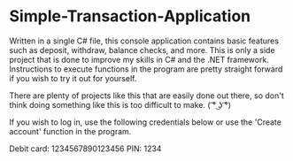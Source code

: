 # Simple-Transaction-Application
Written in a single C# file, this console application contains basic features such as 
deposit, withdraw, balance checks, and more. This is only a side project that is done 
to improve my skills in C# and the .NET framework. Instructions to execute functions 
in the program are pretty straight forward if you wish to try it out for yourself.

There are plenty of projects like this that are easily done out there, so don't think 
doing something like this is too difficult to make. ( ͡° ͜ʖ ͡°) 

If you wish to log in, use the following credentials below or use the 'Create account'
function in the program.

Debit card: 1234567890123456
PIN: 1234

